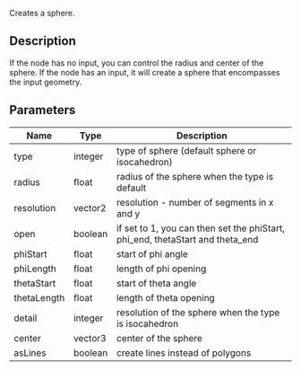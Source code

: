 Creates a sphere.


## Description

If the node has no input, you can control the radius and center of the sphere. If the node has an input, it will create a sphere that encompasses the input geometry.


## Parameters

<table>
<thead>
	<tr>
		<th>Name</th>
		<th>Type</th>
		<th>Description</th>
	</tr>
</thead>
<tr>
	<td>type</td>
	<td><div class='bg-orange-800 px-2 py-px text-white rounded-sm'>integer</div></td>
	<td>type of sphere (default sphere or isocahedron)</td>
</tr>
<tr>
	<td>radius</td>
	<td><div class='bg-yellow-800 px-2 py-px text-white rounded-sm'>float</div></td>
	<td>radius of the sphere when the type is default</td>
</tr>
<tr>
	<td>resolution</td>
	<td><div class='bg-teal-800 px-2 py-px text-white rounded-sm'>vector2</div></td>
	<td>resolution - number of segments in x and y</td>
</tr>
<tr>
	<td>open</td>
	<td><div class='bg-emerald-800 px-2 py-px text-white rounded-sm'>boolean</div></td>
	<td>if set to 1, you can then set the phiStart, phi_end, thetaStart and theta_end</td>
</tr>
<tr>
	<td>phiStart</td>
	<td><div class='bg-yellow-800 px-2 py-px text-white rounded-sm'>float</div></td>
	<td>start of phi angle</td>
</tr>
<tr>
	<td>phiLength</td>
	<td><div class='bg-yellow-800 px-2 py-px text-white rounded-sm'>float</div></td>
	<td>length of phi opening</td>
</tr>
<tr>
	<td>thetaStart</td>
	<td><div class='bg-yellow-800 px-2 py-px text-white rounded-sm'>float</div></td>
	<td>start of theta angle</td>
</tr>
<tr>
	<td>thetaLength</td>
	<td><div class='bg-yellow-800 px-2 py-px text-white rounded-sm'>float</div></td>
	<td>length of theta opening</td>
</tr>
<tr>
	<td>detail</td>
	<td><div class='bg-orange-800 px-2 py-px text-white rounded-sm'>integer</div></td>
	<td>resolution of the sphere when the type is isocahedron</td>
</tr>
<tr>
	<td>center</td>
	<td><div class='bg-blue-800 px-2 py-px text-white rounded-sm'>vector3</div></td>
	<td>center of the sphere</td>
</tr>
<tr>
	<td>asLines</td>
	<td><div class='bg-emerald-800 px-2 py-px text-white rounded-sm'>boolean</div></td>
	<td>create lines instead of polygons</td>
</tr>
</table>